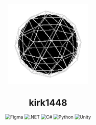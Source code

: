 <div align = "center">

<img src = "https://github.com/kirk1448/kirk1448/blob/main/sphere.gif" width = "250" height = "auto">

</div>
<div align = "center"> <h1> kirk1448 </h1> </div>
<div align = "center"> 
	<img src = "https://img.shields.io/badge/figma-%23F24E1E.svg?style=for-the-badge&logo=figma&logoColor=white" alt="Figma">
	<img src = "https://img.shields.io/badge/.NET-5C2D91?style=for-the-badge&logo=.net&logoColor=white" alt=".NET">
	<img src = "https://img.shields.io/badge/c%23-%23239120.svg?style=for-the-badge&logo=csharp&logoColor=white" alt="C#">
	<img src = "https://img.shields.io/badge/python-3670A0?style=for-the-badge&logo=python&logoColor=white" alt="Python">
	<img src = "https://img.shields.io/badge/unity-%23000000.svg?style=for-the-badge&logo=unity&logoColor=white" alt="Unity">
</div>
